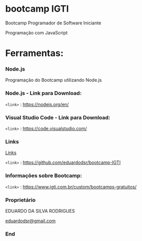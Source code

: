 # bootcamp IGTI

Bootcamp Programador de Software Iniciante

Programação com JavaScript

# Ferramentas:

### Node.js

Programação do Bootcamp utilizando Node.js

### Node.js - Link para Download:

`<link>` : <https://nodejs.org/en/>

### Visual Studio Code - Link para Download:

`<link>` : <https://code.visualstudio.com/>

### Links

[Links](https://github.com/eduardodsr/bootcamp-IGTI)

`<link>` : <https://github.com/eduardodsr/bootcamp-IGTI>

### Informações sobre Bootcamp:

`<link>` : <https://www.igti.com.br/custom/bootcamps-gratuitos/>

### Proprietário

EDUARDO DA SILVA RODRIGUES

eduardodsr@gmail.com

### End
